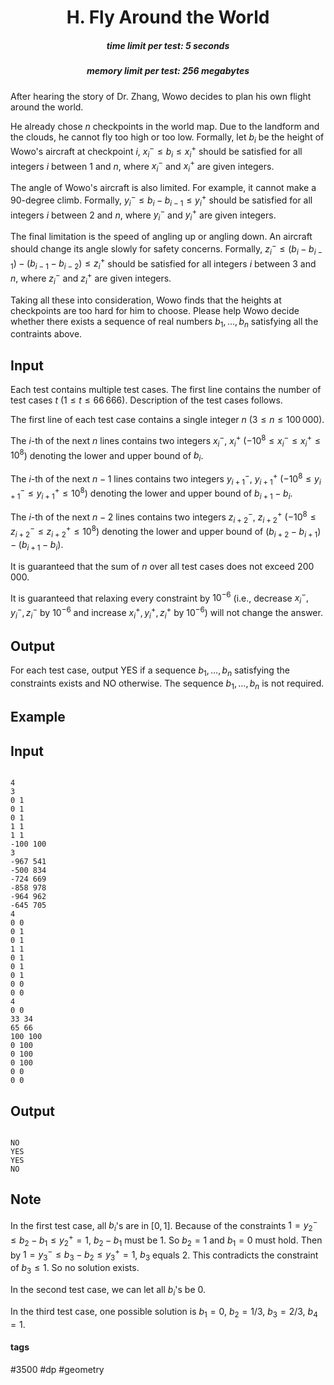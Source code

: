 <h1 style='text-align: center;'> H. Fly Around the World</h1>

<h5 style='text-align: center;'>time limit per test: 5 seconds</h5>
<h5 style='text-align: center;'>memory limit per test: 256 megabytes</h5>

After hearing the story of Dr. Zhang, Wowo decides to plan his own flight around the world. 

He already chose $n$ checkpoints in the world map. Due to the landform and the clouds, he cannot fly too high or too low. Formally, let $b_i$ be the height of Wowo's aircraft at checkpoint $i$, $x_i^-\le b_i\le x_i^+$ should be satisfied for all integers $i$ between $1$ and $n$, where $x_i^-$ and $x_i^+$ are given integers.

The angle of Wowo's aircraft is also limited. For example, it cannot make a $90$-degree climb. Formally, $y_i^-\le b_i-b_{i-1}\le y_i^+$ should be satisfied for all integers $i$ between $2$ and $n$, where $y_i^-$ and $y_i^+$ are given integers.

The final limitation is the speed of angling up or angling down. An aircraft should change its angle slowly for safety concerns. Formally, $z_i^- \le (b_i - b_{i-1}) - (b_{i-1} - b_{i-2}) \le z_i^+$ should be satisfied for all integers $i$ between $3$ and $n$, where $z_i^-$ and $z_i^+$ are given integers.

Taking all these into consideration, Wowo finds that the heights at checkpoints are too hard for him to choose. Please help Wowo decide whether there exists a sequence of real numbers $b_1, \ldots, b_n$ satisfying all the contraints above.

## Input

Each test contains multiple test cases. The first line contains the number of test cases $t$ ($1 \le t \le 66\,666$). Description of the test cases follows.

The first line of each test case contains a single integer $n$ ($3 \le n \le 100\,000$).

The $i$-th of the next $n$ lines contains two integers $x_i^-$, $x_i^+$ ($-10^8\le x_i^-\le x_i^+\le 10^8$) denoting the lower and upper bound of $b_i$. 

The $i$-th of the next $n-1$ lines contains two integers $y_{i+1}^-$, $y_{i+1}^+$ ($-10^8\le y_{i+1}^-\le y_{i+1}^+\le 10^8$) denoting the lower and upper bound of $b_{i+1}-b_i$. 

The $i$-th of the next $n-2$ lines contains two integers $z_{i+2}^-$, $z_{i+2}^+$ ($-10^8\le z_{i+2}^-\le z_{i+2}^+\le 10^8$) denoting the lower and upper bound of $(b_{i+2}-b_{i+1}) - (b_{i+1}-b_i)$. 

It is guaranteed that the sum of $n$ over all test cases does not exceed $200\,000$.

It is guaranteed that relaxing every constraint by $10^{-6}$ (i.e., decrease $x_i^-, y_i^-, z_i^-$ by $10^{-6}$ and increase $x_i^+, y_i^+, z_i^+$ by $10^{-6}$) will not change the answer. 

## Output

For each test case, output YES if a sequence $b_1,\ldots, b_n$ satisfying the constraints exists and NO otherwise. The sequence $b_1,\ldots, b_n$ is not required.

## Example

## Input


```

4
3
0 1
0 1
0 1
1 1
1 1
-100 100
3
-967 541
-500 834
-724 669
-858 978
-964 962
-645 705
4
0 0
0 1
0 1
1 1
0 1
0 1
0 1
0 0
0 0
4
0 0
33 34
65 66
100 100
0 100
0 100
0 100
0 0
0 0

```
## Output


```

NO
YES
YES
NO

```
## Note

In the first test case, all $b_i$'s are in $[0,1]$. Because of the constraints $1=y_2^-\le b_2-b_1\le y_2^+=1$, $b_2-b_1$ must be $1$. So $b_2=1$ and $b_1=0$ must hold. Then by $1=y_3^-\le b_3-b_2\le y_3^+=1$, $b_3$ equals $2$. This contradicts the constraint of $b_3\le 1$. So no solution exists.

In the second test case, we can let all $b_i$'s be $0$.

In the third test case, one possible solution is $b_1=0$, $b_2=1/3$, $b_3=2/3$, $b_4=1$. 



#### tags 

#3500 #dp #geometry 